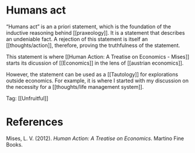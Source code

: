 # Humans act

“Humans act” is an a priori statement, which is the foundation of the inductive reasoning behind [[praxeology]]. It is a statement that describes an undeniable fact. A rejection of this statement is itself an [[thoughts/action]], therefore, proving the truthfulness of the statement.

This statement is where [[Human Action: A Treatise on Economics - Mises]] starts its dicussion of [[Economics]] in the lens of [[austrian economics]].

However, the statement can be used as a [[Tautology]] for explorations outside economics. For example, it is where I started with my discussion on the necessity for a [[thoughts/life management system]].

Tag: [[Unfruitful]]

# References

Mises, L. V. (2012). *Human Action: A Treatise on Economics*. Martino Fine Books.

